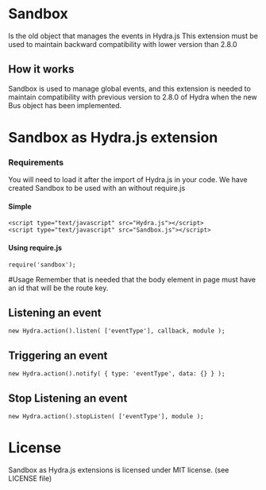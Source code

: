 # Sandbox
Is the old object that manages the events in Hydra.js
This extension must be used to maintain backward compatibility with lower version than 2.8.0
## How it works
Sandbox is used to manage global events, and this extension is needed to maintain compatibility with previous version to 2.8.0 of Hydra when the new Bus object has been implemented.
# Sandbox as Hydra.js extension
### Requirements
You will need to load it after the import of Hydra.js in your code.
We have created Sandbox to be used with an without require.js
#### Simple
	<script type="text/javascript" src="Hydra.js"></script>
	<script type="text/javascript" src="Sandbox.js"></script>
#### Using require.js
	require('sandbox');
#Usage
Remember that is needed that the body element in page must have an id that will be the route key.
## Listening an event
	new Hydra.action().listen( ['eventType'], callback, module );
## Triggering an event
	new Hydra.action().notify( { type: 'eventType', data: {} } );
## Stop Listening an event
	new Hydra.action().stopListen( ['eventType'], module );
# License
Sandbox as Hydra.js extensions is licensed under MIT license. (see LICENSE file)